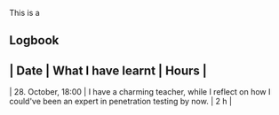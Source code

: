 This is a 
## Logbook 
| Date | What I have learnt | Hours |
--- 
| 28. October, 18:00 | I have a charming teacher, while I reflect on how I could've been an expert in penetration testing by now. | 2 h | 
